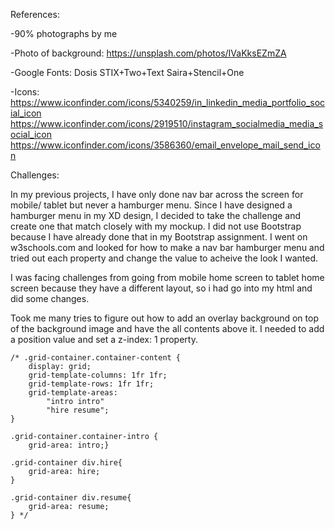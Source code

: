 References:

-90% photographs by me

-Photo of background: https://unsplash.com/photos/IVaKksEZmZA

-Google Fonts: Dosis
               STIX+Two+Text
               Saira+Stencil+One

-Icons: https://www.iconfinder.com/icons/5340259/in_linkedin_media_portfolio_social_icon
        https://www.iconfinder.com/icons/2919510/instagram_socialmedia_media_social_icon
        https://www.iconfinder.com/icons/3586360/email_envelope_mail_send_icon


Challenges:

In my previous projects, I have only done nav bar across the screen for mobile/ tablet but never a hamburger menu. Since I have designed a hamburger menu in my XD design, I decided to take the challenge and create one that match closely with my mockup. I did not use Bootstrap because I have already done that in my Bootstrap assignment. I went on w3schools.com and looked for how to make a nav bar hamburger menu and tried out each property and change the value to acheive the look I wanted.

I was facing challenges from going from mobile home screen to tablet home screen because they have a different layout, so i had go into my html and did some changes.

Took me many tries to figure out how to add an overlay background on top of the background image and have the all contents above it. I needed to add a position value and set a z-index: 1 property.



    /* .grid-container.container-content {
        display: grid;
        grid-template-columns: 1fr 1fr;
        grid-template-rows: 1fr 1fr;
        grid-template-areas: 
            "intro intro"
            "hire resume";
    }

    .grid-container.container-intro {
        grid-area: intro;}
    
    .grid-container div.hire{
        grid-area: hire;
    }

    .grid-container div.resume{
        grid-area: resume;
    } */